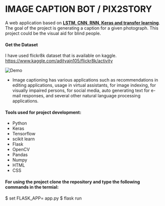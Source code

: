 # IMAGE CAPTION BOT / PIX2STORY

A web application based on <b><u>LSTM, CNN, RNN, Keras and transfer learning</u></b>. The goal of the project is generating a caption for a given photograph. This project could be the visual aid for blind people.

#### Get the Dataset
I have used flickr8k dataset that is available on kaggle. 
https://www.kaggle.com/adityajn105/flickr8k/activity

![Demo](https://user-images.githubusercontent.com/56245613/100550109-a71ecd00-329d-11eb-98d9-e84fe43d81b4.png)


- Image captioning has various applications such as recommendations in editing applications, usage in virtual assistants, for image indexing, for visually impaired persons, for social media, auto generating text for e-mail responses, and several other natural language processing applications.

#### Tools used for project development:
  - Python 
  - Keras
  - Tensorflow
  - scikit learn
  - Flask
  - OpenCV
  - Pandas
  - Numpy
  - HTML
  - CSS
  
#### For using the project clone the repository and type the following commands in the termial:
  $ set FLASK_APP= app.py
  $ flask run
